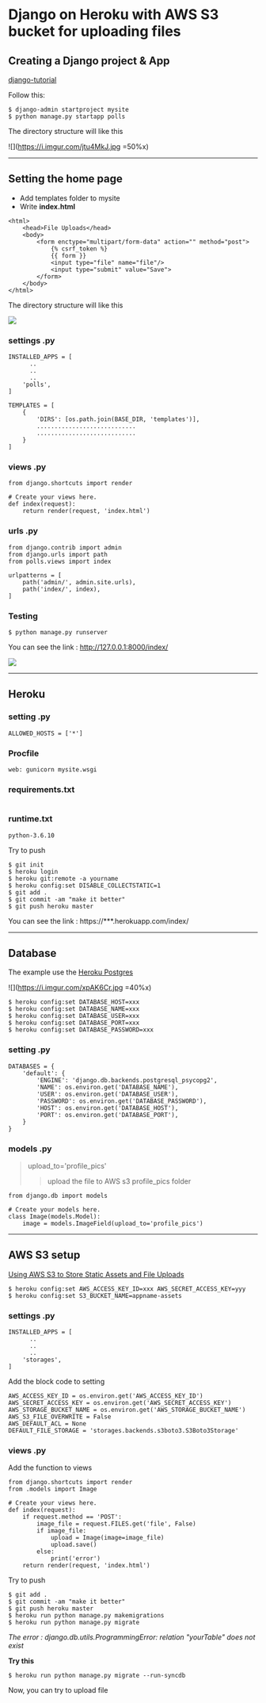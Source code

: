 # Django on Heroku with AWS S3 bucket for uploading files


## Creating a Django project & App
[django-tutorial](https://docs.djangoproject.com/en/3.0/intro/tutorial01/)

Follow this:
```
$ django-admin startproject mysite
$ python manage.py startapp polls
```
The directory structure will like this


![](https://i.imgur.com/jtu4MkJ.jpg =50%x)

---


## Setting the home page
- Add templates folder to mysite
- Write **index.html**
```html=
<html>
    <head>File Uploads</head>
    <body>
        <form enctype="multipart/form-data" action="" method="post">
            {% csrf_token %}
            {{ form }}
            <input type="file" name="file"/>
            <input type="submit" value="Save">
        </form>
    </body>
</html>
```
The directory structure will like this

![](https://i.imgur.com/AzaK1kQ.jpg)

### settings .py
```python=33
INSTALLED_APPS = [
      ..
      ..
      ..
    'polls',
]
```
```python=54
TEMPLATES = [
    {
        'DIRS': [os.path.join(BASE_DIR, 'templates')],
        ............................
        ............................
    }
]
```

### views .py
```python=
from django.shortcuts import render

# Create your views here.
def index(request):
	return render(request, 'index.html')
```

### urls .py
```python=16
from django.contrib import admin
from django.urls import path
from polls.views import index

urlpatterns = [
    path('admin/', admin.site.urls),
    path('index/', index),
]
```

### Testing
```
$ python manage.py runserver
```

You can see the link : http://127.0.0.1:8000/index/

![](https://i.imgur.com/3SQULxe.jpg)

---

## Heroku

### setting .py
```python=28
ALLOWED_HOSTS = ['*']
```

### Procfile
```
web: gunicorn mysite.wsgi
```
### requirements.txt
```

```
### runtime.txt
```
python-3.6.10
```

Try to push
```
$ git init
$ heroku login
$ heroku git:remote -a yourname
$ heroku config:set DISABLE_COLLECTSTATIC=1
$ git add .
$ git commit -am "make it better"
$ git push heroku master
```

You can see the link : https://***.herokuapp.com/index/

---

## Database
The example use the [Heroku Postgres](https://elements.heroku.com/addons/heroku-postgresql)

![](https://i.imgur.com/xpAK6Cr.jpg =40%x)
```
$ heroku config:set DATABASE_HOST=xxx
$ heroku config:set DATABASE_NAME=xxx
$ heroku config:set DATABASE_USER=xxx
$ heroku config:set DATABASE_PORT=xxx
$ heroku config:set DATABASE_PASSWORD=xxx
```


### setting .py
```python=76
DATABASES = {
    'default': {
        'ENGINE': 'django.db.backends.postgresql_psycopg2',
        'NAME': os.environ.get('DATABASE_NAME'),
        'USER': os.environ.get('DATABASE_USER'),
        'PASSWORD': os.environ.get('DATABASE_PASSWORD'),
        'HOST': os.environ.get('DATABASE_HOST'),
        'PORT': os.environ.get('DATABASE_PORT'),
    }
}
```
### models .py
> upload_to='profile_pics'
>> upload the file to AWS s3 profile_pics folder
```python=
from django.db import models

# Create your models here.
class Image(models.Model):
    image = models.ImageField(upload_to='profile_pics')
```

---

## AWS S3 setup
[Using AWS S3 to Store Static Assets and File Uploads](https://devcenter.heroku.com/articles/s3)
```
$ heroku config:set AWS_ACCESS_KEY_ID=xxx AWS_SECRET_ACCESS_KEY=yyy
$ heroku config:set S3_BUCKET_NAME=appname-assets
```

### settings .py
```python=33
INSTALLED_APPS = [
      ..
      ..
      ..
    'storages',
]
```

Add the block code to setting
```python=126
AWS_ACCESS_KEY_ID = os.environ.get('AWS_ACCESS_KEY_ID')
AWS_SECRET_ACCESS_KEY = os.environ.get('AWS_SECRET_ACCESS_KEY')
AWS_STORAGE_BUCKET_NAME = os.environ.get('AWS_STORAGE_BUCKET_NAME')
AWS_S3_FILE_OVERWRITE = False
AWS_DEFAULT_ACL = None
DEFAULT_FILE_STORAGE = 'storages.backends.s3boto3.S3Boto3Storage'
```

### views .py
Add the function to views
```python=
from django.shortcuts import render
from .models import Image

# Create your views here.
def index(request):
    if request.method == 'POST':
        image_file = request.FILES.get('file', False)
        if image_file:
            upload = Image(image=image_file)
            upload.save()
        else:
            print('error')
    return render(request, 'index.html')
```
Try to push
```
$ git add .
$ git commit -am "make it better"
$ git push heroku master
$ heroku run python manage.py makemigrations 
$ heroku run python manage.py migrate
```

*The error : django.db.utils.ProgrammingError: relation "yourTable" does not exist*

**Try this**
```
$ heroku run python manage.py migrate --run-syncdb
```

Now, you can try to upload file
